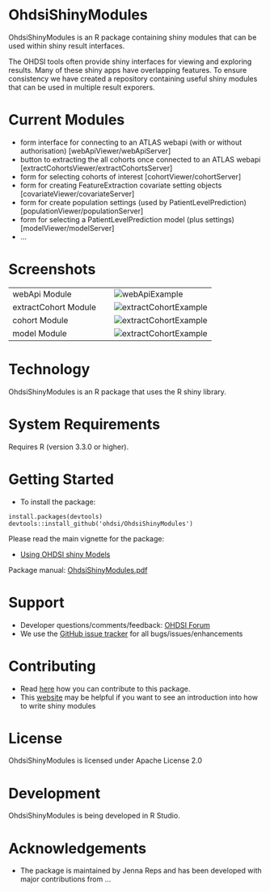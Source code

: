 OhdsiShinyModules
======================

OhdsiShinyModules is an R package containing shiny modules that can be used within shiny result interfaces.

The OHDSI tools often provide shiny interfaces for viewing and exploring results.  Many of these shiny apps have overlapping features.  To ensure consistency we have created a repository containing useful shiny modules that can be used in multiple result exporers.

Current Modules
========
- form interface for connecting to an ATLAS webapi (with or without authorisation) [webApiViewer/webApiServer]
- button to extracting the all cohorts once connected to an ATLAS webapi [extractCohortsViewer/extractCohortsServer]
- form for selecting cohorts of interest [cohortViewer/cohortServer] 
- form for creating FeatureExtraction covariate setting objects [covariateViewer/covariateServer]
- form for create population settings (used by PatientLevelPrediction) [populationViewer/populationServer]
- form for selecting a PatientLevelPrediction model (plus settings) [modelViewer/modelServer]
- ...

Screenshots
===========

<table>
<tr valign="bottom">

<td> webApi Module </td>

<td width = 50%>
<img src="https://github.com/OHDSI/OhdsiShinyModules/raw/master/vignettes/screenshots/webApiExample.png" alt="webApiExample" title="webApi Module Example" />
</td>

</tr>

<tr valign="bottom">

<td> extractCohort Module </td>

<td width = 50%>
<img src="https://github.com/OHDSI/OhdsiShinyModules/raw/master/vignettes/screenshots/extractCohortExample.png" alt="extractCohortExample" title="extractCohort Module Example" />
</td>

</tr>

<tr valign="bottom">
<td> cohort Module </td>

<td width = 50%>
<img src="https://github.com/OHDSI/OhdsiShinyModules/raw/master/vignettes/screenshots/cohortExample.png" alt="extractCohortExample" title="Cohort Module Example" />
</td>

</tr>

<tr valign="bottom">
<td> model Module </td>
<td width = 50%>
<img src="https://github.com/OHDSI/OhdsiShinyModules/raw/master/vignettes/screenshots/modelExample.png" alt="extractCohortExample" title="Model Module Example" />
</td>

</tr>
</table>


Technology
==========
OhdsiShinyModules is an R package that uses the R shiny library.  

System Requirements
===================
Requires R (version 3.3.0 or higher). 

Getting Started
===============

- To install the package:

```
install.packages(devtools)
devtools::install_github('ohdsi/OhdsiShinyModules')
```

Please read the main vignette for the package:

- [Using OHDSI shiny Models](https://github.com/OHDSI/OhdsiShinyModules/blob/master/inst/doc/UsingOhdsiShinyModules.pdf)

Package manual: [OhdsiShinyModules.pdf](https://github.com/OHDSI/OhdsiShinyModules/blob/master/extras/OhdsiShinyModules.pdf)


Support
=======
* Developer questions/comments/feedback: <a href="http://forums.ohdsi.org/c/developers">OHDSI Forum</a>
* We use the <a href="https://github.com/OHDSI/OhdsiShinyModules/issues">GitHub issue tracker</a> for all bugs/issues/enhancements

Contributing
============
* Read [here](https://ohdsi.github.io/Hades/contribute.html) how you can contribute to this package. 
* This [website](https://mastering-shiny.org/scaling-modules.html) may be helpful if you want to see an introduction into how to write shiny modules
 
License
=======
OhdsiShinyModules is licensed under Apache License 2.0

Development
===========
OhdsiShinyModules is being developed in R Studio.


# Acknowledgements

- The package is maintained by Jenna Reps and has been developed with major contributions from ...